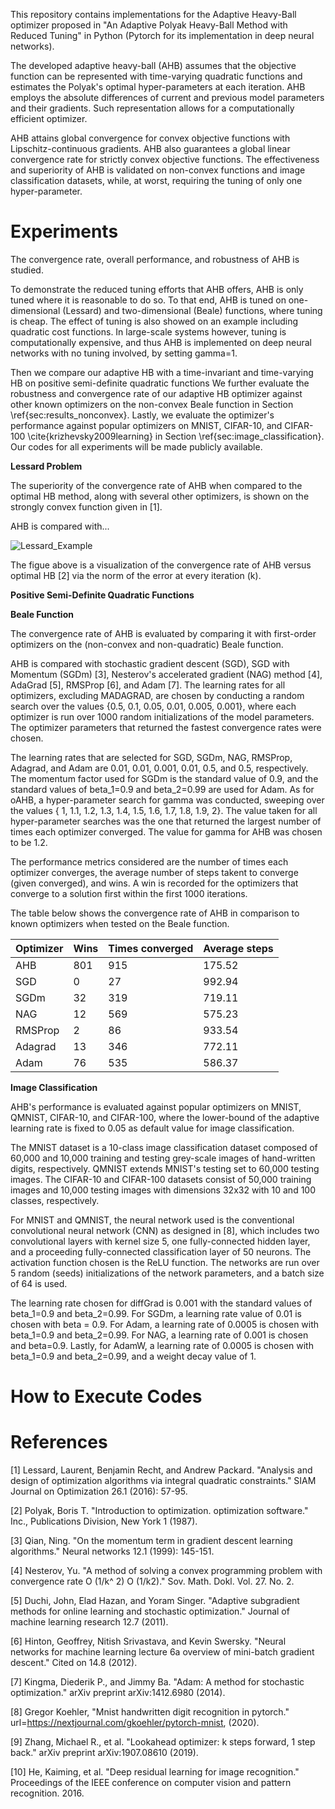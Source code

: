 This repository contains implementations for the Adaptive Heavy-Ball optimizer proposed in "An Adaptive Polyak Heavy-Ball Method with Reduced Tuning" in Python (Pytorch for its implementation in deep neural networks).

The developed adaptive heavy-ball (AHB) assumes that the objective function can be represented with time-varying quadratic functions and estimates the Polyak's optimal hyper-parameters at each iteration. AHB employs the absolute differences of current and previous model parameters and their gradients. Such representation allows for a computationally efficient optimizer. 

AHB attains global convergence for convex objective functions with Lipschitz-continuous gradients. AHB also guarantees a global linear convergence rate for strictly convex objective functions. The effectiveness and superiority of AHB is validated on non-convex functions and image classification datasets, while, at worst, requiring the tuning of only one hyper-parameter.

# Experiments

The convergence rate, overall performance, and robustness of AHB is studied.

To demonstrate the reduced tuning efforts that AHB offers, AHB is only tuned where it is reasonable to do so. To that end, AHB is tuned on one-dimensional (Lessard) and two-dimensional (Beale) functions, where tuning is cheap. The effect of tuning is also showed on an example including quadratic cost functions. In large-scale systems however, tuning is computationally expensive, and thus AHB is implemented on deep neural networks with no tuning involved, by setting gamma=1.

Then we compare our adaptive HB with a time-invariant and time-varying HB on positive semi-definite quadratic functions
We further evaluate the robustness and convergence rate of our adaptive HB optimizer against other known optimizers on the non-convex Beale function in Section \ref{sec:results_nonconvex}. 
Lastly, we evaluate the optimizer's performance against popular optimizers on MNIST, CIFAR-10, and CIFAR-100 \cite{krizhevsky2009learning} in Section \ref{sec:image_classification}. Our codes for all experiments will be made publicly available.

**Lessard Problem**

The superiority of the convergence rate of AHB when compared to the optimal HB method, along with several other optimizers, is shown on the strongly convex function given in [1].

AHB is compared with...

![Lessard_Example](https://user-images.githubusercontent.com/44982976/123044656-f78b8280-d3c7-11eb-8de7-f078039ad073.png)

The figue above is a visualization of the convergence rate of AHB versus optimal HB [2] via the norm of the error at every iteration (k).

**Positive Semi-Definite Quadratic Functions**



**Beale Function**

The convergence rate of AHB is evaluated by comparing it with first-order optimizers on the (non-convex and non-quadratic) Beale function.

AHB is compared with stochastic gradient descent (SGD), SGD with Momentum (SGDm) [3], Nesterov's accelerated gradient (NAG) method [4], AdaGrad [5], RMSProp [6], and Adam [7]. The learning rates for all optimizers, excluding MADAGRAD, are chosen by conducting a random search over the values {0.5, 0.1, 0.05, 0.01, 0.005, 0.001}, where each optimizer is run over 1000 random initializations of the model parameters. The optimizer parameters that returned the fastest convergence rates were chosen. 

The learning rates that are selected for SGD, SGDm, NAG, RMSProp, Adagrad, and Adam are 0.01, 0.01, 0.001, 0.01, 0.5, and 0.5, respectively. The momentum factor used for SGDm is the standard value of 0.9, and the standard values of beta_1=0.9 and beta_2=0.99 are used for Adam. As for oAHB, a hyper-parameter search for gamma was conducted, sweeping over the values { 1, 1.1, 1.2, 1.3, 1.4, 1.5, 1.6, 1.7, 1.8, 1.9, 2}. The value taken for all hyper-parameter searches was the one that returned the largest number of times each optimizer converged. The value for gamma for AHB was chosen to be 1.2. 

The performance metrics considered are the number of times each optimizer converges, the average number of steps takent to converge (given converged), and wins. A win is recorded for the optimizers that converge to a solution first within the first 1000 iterations.

The table below shows the convergence rate of AHB in comparison to known optimizers when tested on the Beale function.

Optimizer | Wins | Times converged | Average steps 
--- | --- | --- | ---
AHB | 801 | 915 | 175.52 
SGD | 0 | 27 | 992.94  
SGDm | 32 | 319 | 719.11 
NAG | 12 | 569 | 575.23 
RMSProp | 2 | 86 | 933.54 
Adagrad | 13 | 346 | 772.11 
Adam | 76 | 535 | 586.37 

**Image Classification**

AHB's performance is evaluated against popular optimizers on MNIST, QMNIST, CIFAR-10, and CIFAR-100, where the lower-bound of the adaptive learning rate is fixed to 0.05 as default value for image classification.

The MNIST dataset is a 10-class image classification dataset composed of 60,000 and 10,000 training and testing grey-scale images of hand-written digits, respectively. QMNIST extends MNIST's testing set to 60,000 testing images. The CIFAR-10 and CIFAR-100 datasets consist of 50,000 training images and 10,000 testing images with dimensions 32x32 with 10 and 100 classes, respectively.

For MNIST and QMNIST, the neural network used is the conventional convolutional neural network (CNN) as designed in [8], which includes two convolutional layers with kernel size 5, one fully-connected hidden layer, and a proceeding fully-connected classification layer of 50 neurons. The activation function chosen is the ReLU function. The networks are run over 5 random (seeds) initializations of the network parameters, and a batch size of 64 is used.

The learning rate chosen for diffGrad is 0.001 with the standard values of beta_1=0.9 and beta_2=0.99. For SGDm, a learning rate value of 0.01 is chosen with beta = 0.9. For Adam, a learning rate of 0.0005 is chosen with beta_1=0.9 and beta_2=0.99. For NAG, a learning rate of 0.001 is chosen and beta=0.9. Lastly, for AdamW, a learning rate of 0.0005 is chosen with beta_1=0.9 and beta_2=0.99, and a weight decay value of 1.

# How to Execute Codes


# References

[1] Lessard, Laurent, Benjamin Recht, and Andrew Packard. "Analysis and design of optimization algorithms via integral quadratic constraints." SIAM Journal on Optimization 26.1 (2016): 57-95.

[2] Polyak, Boris T. "Introduction to optimization. optimization software." Inc., Publications Division, New York 1 (1987).

[3] Qian, Ning. "On the momentum term in gradient descent learning algorithms." Neural networks 12.1 (1999): 145-151.

[4] Nesterov, Yu. "A method of solving a convex programming problem with convergence rate O (1/k^ 2) O (1/k2)." Sov. Math. Dokl. Vol. 27. No. 2.

[5] Duchi, John, Elad Hazan, and Yoram Singer. "Adaptive subgradient methods for online learning and stochastic optimization." Journal of machine learning research 12.7 (2011).

[6] Hinton, Geoffrey, Nitish Srivastava, and Kevin Swersky. "Neural networks for machine learning lecture 6a overview of mini-batch gradient descent." Cited on 14.8 (2012).

[7] Kingma, Diederik P., and Jimmy Ba. "Adam: A method for stochastic optimization." arXiv preprint arXiv:1412.6980 (2014).

[8] Gregor Koehler, "Mnist handwritten digit recognition in pytorch." url=https://nextjournal.com/gkoehler/pytorch-mnist, (2020).

[9] Zhang, Michael R., et al. "Lookahead optimizer: k steps forward, 1 step back." arXiv preprint arXiv:1907.08610 (2019).

[10] He, Kaiming, et al. "Deep residual learning for image recognition." Proceedings of the IEEE conference on computer vision and pattern recognition. 2016.
